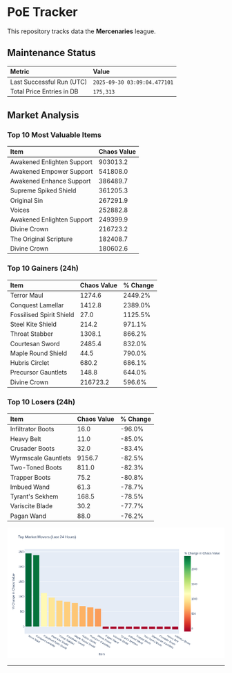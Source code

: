# PoE Tracker

This repository tracks data the **Mercenaries** league.

## Maintenance Status

<!-- START_MAINTENANCE -->
| Metric | Value |
|:---|:---|
| Last Successful Run (UTC) | `2025-09-30 03:09:04.477101` |
| Total Price Entries in DB | `175,313` |

<!-- END_MAINTENANCE -->

## Market Analysis

<!-- START_ANALYSIS -->
### Top 10 Most Valuable Items
| Item | Chaos Value |
| :--- | :--- |
| Awakened Enlighten Support | 903013.2 |
| Awakened Empower Support | 541808.0 |
| Awakened Enhance Support | 386489.7 |
| Supreme Spiked Shield | 361205.3 |
| Original Sin | 267291.9 |
| Voices | 252882.8 |
| Awakened Enlighten Support | 249399.9 |
| Divine Crown | 216723.2 |
| The Original Scripture | 182408.7 |
| Divine Crown | 180602.6 |

### Top 10 Gainers (24h)
| Item | Chaos Value | % Change |
| :--- | :--- | :--- |
| Terror Maul | 1274.6 | 2449.2% |
| Conquest Lamellar | 1412.8 | 2389.0% |
| Fossilised Spirit Shield | 27.0 | 1125.5% |
| Steel Kite Shield | 214.2 | 971.1% |
| Throat Stabber | 1308.1 | 866.2% |
| Courtesan Sword | 2485.4 | 832.0% |
| Maple Round Shield | 44.5 | 790.0% |
| Hubris Circlet | 680.2 | 686.1% |
| Precursor Gauntlets | 148.8 | 644.0% |
| Divine Crown | 216723.2 | 596.6% |

### Top 10 Losers (24h)
| Item | Chaos Value | % Change |
| :--- | :--- | :--- |
| Infiltrator Boots | 16.0 | -96.0% |
| Heavy Belt | 11.0 | -85.0% |
| Crusader Boots | 32.0 | -83.4% |
| Wyrmscale Gauntlets | 9156.7 | -82.5% |
| Two-Toned Boots | 811.0 | -82.3% |
| Trapper Boots | 75.2 | -80.8% |
| Imbued Wand | 61.3 | -78.7% |
| Tyrant's Sekhem | 168.5 | -78.5% |
| Variscite Blade | 30.2 | -77.7% |
| Pagan Wand | 88.0 | -76.2% |


![Market Movers Chart](charts/market_movers.png)
<!-- END_ANALYSIS -->

---
